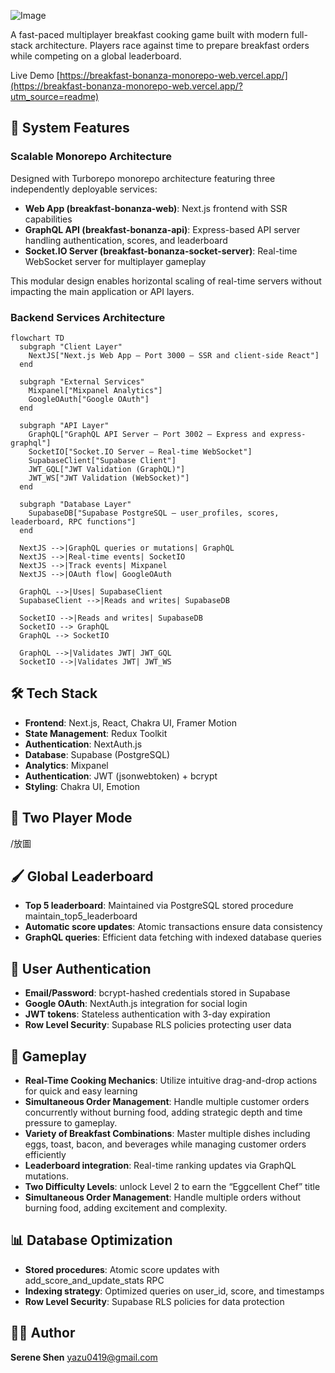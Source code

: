 ![Image](https://github.com/user-attachments/assets/1a7f3ebc-f6b9-4f9a-9867-ee889024d650)

A fast-paced multiplayer breakfast cooking game built with modern full-stack architecture. Players race against time to prepare breakfast orders while competing on a global leaderboard.

Live Demo [https://breakfast-bonanza-monorepo-web.vercel.app/](https://breakfast-bonanza-monorepo-web.vercel.app/?utm_source=readme) 

## 🍳 System Features
### Scalable Monorepo Architecture
Designed with Turborepo monorepo architecture featuring three independently deployable services:

- **Web App (breakfast-bonanza-web)**: Next.js frontend with SSR capabilities
- **GraphQL API (breakfast-bonanza-api)**: Express-based API server handling authentication, scores, and leaderboard
- **Socket.IO Server (breakfast-bonanza-socket-server)**: Real-time WebSocket server for multiplayer gameplay
  
This modular design enables horizontal scaling of real-time servers without impacting the main application or API layers.


### Backend Services Architecture

```mermaid
flowchart TD
  subgraph "Client Layer"
    NextJS["Next.js Web App — Port 3000 — SSR and client-side React"]
  end

  subgraph "External Services"
    Mixpanel["Mixpanel Analytics"]
    GoogleOAuth["Google OAuth"]
  end

  subgraph "API Layer"
    GraphQL["GraphQL API Server — Port 3002 — Express and express-graphql"]
    SocketIO["Socket.IO Server — Real-time WebSocket"]
    SupabaseClient["Supabase Client"]
    JWT_GQL["JWT Validation (GraphQL)"]
    JWT_WS["JWT Validation (WebSocket)"]
  end

  subgraph "Database Layer"
    SupabaseDB["Supabase PostgreSQL — user_profiles, scores, leaderboard, RPC functions"]
  end

  NextJS -->|GraphQL queries or mutations| GraphQL
  NextJS -->|Real-time events| SocketIO
  NextJS -->|Track events| Mixpanel
  NextJS -->|OAuth flow| GoogleOAuth

  GraphQL -->|Uses| SupabaseClient
  SupabaseClient -->|Reads and writes| SupabaseDB

  SocketIO -->|Reads and writes| SupabaseDB
  SocketIO --> GraphQL
  GraphQL --> SocketIO

  GraphQL -->|Validates JWT| JWT_GQL
  SocketIO -->|Validates JWT| JWT_WS
```


## 🛠️ Tech Stack
- **Frontend**: Next.js, React, Chakra UI, Framer Motion
- **State Management**: Redux Toolkit
- **Authentication**: NextAuth.js
- **Database**: Supabase (PostgreSQL)
- **Analytics**: Mixpanel
- **Authentication**: JWT (jsonwebtoken) + bcrypt
- **Styling**: Chakra UI, Emotion
  
## 👥 Two Player Mode
/放圖

## 🖌️ Global Leaderboard
- **Top 5 leaderboard**: Maintained via PostgreSQL stored procedure maintain_top5_leaderboard
- **Automatic score updates**: Atomic transactions ensure data consistency
- **GraphQL queries**: Efficient data fetching with indexed database queries

## 👤 User Authentication
- **Email/Password**: bcrypt-hashed credentials stored in Supabase
- **Google OAuth**: NextAuth.js integration for social login
- **JWT tokens**: Stateless authentication with 3-day expiration
- **Row Level Security**: Supabase RLS policies protecting user data
  
## 🎯 Gameplay
- **Real-Time Cooking Mechanics**: Utilize intuitive drag-and-drop actions for quick and easy learning
- **Simultaneous Order Management**: Handle multiple customer orders concurrently without burning food, adding strategic depth and time pressure to gameplay.
- **Variety of Breakfast Combinations**: Master multiple dishes including eggs, toast, bacon, and beverages while managing customer orders efficiently
- **Leaderboard integration**: Real-time ranking updates via GraphQL mutations.
- **Two Difficulty Levels**: unlock Level 2 to earn the “Eggcellent Chef” title
- **Simultaneous Order Management**: Handle multiple orders without burning food, adding excitement and complexity.

## 📊 Database Optimization 
- **Stored procedures**: Atomic score updates with add_score_and_update_stats RPC
- **Indexing strategy**: Optimized queries on user_id, score, and timestamps
- **Row Level Security**: Supabase RLS policies for data protection

## 👩‍💻 Author

**Serene Shen**
yazu0419@gmail.com

